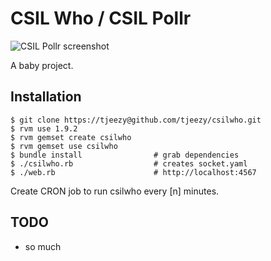 CSIL Who / CSIL Pollr
=====================

![CSIL Pollr screenshot](https://github.com/tjeezy/csilwho/raw/master/screenshot.png "CSIL Pollr screenshot")

A baby project.

Installation
------------

    $ git clone https://tjeezy@github.com/tjeezy/csilwho.git
    $ rvm use 1.9.2
    $ rvm gemset create csilwho
    $ rvm gemset use csilwho
    $ bundle install                # grab dependencies
    $ ./csilwho.rb                  # creates socket.yaml
    $ ./web.rb                      # http://localhost:4567

Create CRON job to run csilwho every [n] minutes.

TODO
----

- so much
